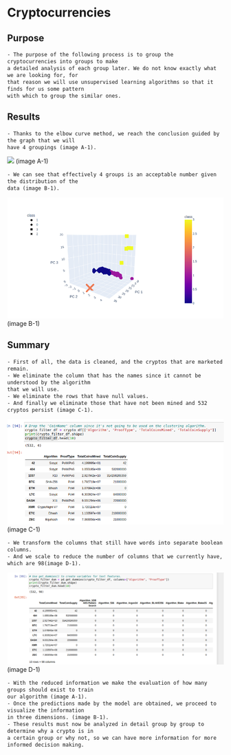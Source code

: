 # Cryptocurrencies

## Purpose
    - The purpose of the following process is to group the cryptocurrencies into groups to make 
    a detailed analysis of each group later. We do not know exactly what we are looking for, for 
    that reason we will use unsupervised learning algorithms so that it finds for us some pattern 
    with which to group the similar ones.

## Results
    - Thanks to the elbow curve method, we reach the conclusion guided by the graph that we will 
    have 4 groupings (image A-1).

![](https://github.com/maadpeal/Cryptocurrencies/tree/main/Resources)
(image A-1)

    - We can see that effectively 4 groups is an acceptable number given the distribution of the 
    data (image B-1).

![](https://github.com/maadpeal/Cryptocurrencies/blob/main/Resources/B-1.png)
(image B-1)

## Summary
    - First of all, the data is cleaned, and the cryptos that are marketed remain.
    - We eliminate the column that has the names since it cannot be understood by the algorithm 
    that we will use.
    - We eliminate the rows that have null values.
    - And finally we eliminate those that have not been mined and 532 cryptos persist (image C-1).

![](https://github.com/maadpeal/Cryptocurrencies/blob/main/Resources/C-1.png)
(image C-1)

    - We transform the columns that still have words into separate boolean columns.
    - And we scale to reduce the number of columns that we currently have, which are 98(image D-1).

![](https://github.com/maadpeal/Cryptocurrencies/blob/main/Resources/D-1.png)
(image D-1)

    - With the reduced information we make the evaluation of how many groups should exist to train 
    our algorithm (image A-1).
    - Once the predictions made by the model are obtained, we proceed to visualize the information 
    in three dimensions. (image B-1).
    - These results must now be analyzed in detail group by group to determine why a crypto is in 
    a certain group or why not, so we can have more information for more informed decision making.
